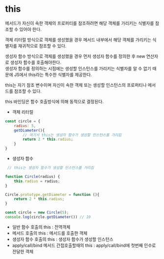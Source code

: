 # this

메서드가 자신이 속한 객체의 프로퍼티를 참조하려면 해당 객체를 가리키는 식별자를 참조할 수 있어야 한다.

객체 리터럴 방식으로 객체를 생성했을 경우 메서드 내부에서 해당 객체를 가리키는 식별자를 재귀적으로 참조할 수 있다.

생성자 함수 방식으로 객체를 생성했을 경우 먼저 생성자 함수를 정의한 후 new 연산자로 생성자 함수를 호출해야한다. <br>
생성자 함수를 정의하는 시점에는 생성할 인스턴스를 가리키는 식별자를 알 수 없기 때문에 JS에서 this라는 특수한 식별자를 제공한다.

this는 자기 참조 변수이며 자신이 속한 객체 또는 생성할 인스턴스의 프로퍼티나 메서드를 참조할 수 있다.

this 바인딩은 함수 호출방식에 의해 동적으로 결정된다.

- 객체 리터럴

```javaScript
const circle = {
    radius: 5,
    getDiameter(){
        // 여기서 this는 생성자 함수가 생성할 인스턴스를 가리킴
        return 2 * this.radius;
    }
}

```

- 생성자 함수

```javaScript
 // this는 생성자 함수가 생성할 인스턴스를 가리킴

function Circle(radius) {
    this.radius = radius;
}

Circle.prototype.getDiameter = function (){
    return 2 * this.radius;
}

const circle = new Circle(5);
console.log(circle.getDiameter()) // 10
```

- 일반 함수 호출의 this : 전역객체
- 메서드 호출의 this : 메서드를 호출한 객체
- 생성자 함수 호출의 this : 생성자 함수가 생성할 인스턴스
- apply/call/bind 메서드 간접호출할때의 this : apply/call/bind에 첫번째 인수로 전달한 객체
